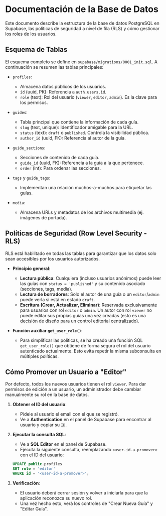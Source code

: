 # Documentación de la Base de Datos

Este documento describe la estructura de la base de datos PostgreSQL en Supabase, las políticas de seguridad a nivel de fila (RLS) y cómo gestionar los roles de los usuarios.

## Esquema de Tablas

El esquema completo se define en `supabase/migrations/0001_init.sql`. A continuación se resumen las tablas principales:

-   `profiles`:
    -   Almacena datos públicos de los usuarios.
    -   `id` (uuid, PK): Referencia a `auth.users.id`.
    -   `role` (text): Rol del usuario (`viewer`, `editor`, `admin`). Es la clave para los permisos.

-   `guides`:
    -   Tabla principal que contiene la información de cada guía.
    -   `slug` (text, unique): Identificador amigable para la URL.
    -   `status` (text): `draft` o `published`. Controla la visibilidad pública.
    -   `author_id` (uuid, FK): Referencia al autor de la guía.

-   `guide_sections`:
    -   Secciones de contenido de cada guía.
    -   `guide_id` (uuid, FK): Referencia a la guía a la que pertenece.
    -   `order` (int): Para ordenar las secciones.

-   `tags` y `guide_tags`:
    -   Implementan una relación muchos-a-muchos para etiquetar las guías.

-   `media`:
    -   Almacena URLs y metadatos de los archivos multimedia (ej. imágenes de portada).

## Políticas de Seguridad (Row Level Security - RLS)

RLS está habilitado en todas las tablas para garantizar que los datos solo sean accesibles por los usuarios autorizados.

-   **Principio general**:
    -   **Lectura pública**: Cualquiera (incluso usuarios anónimos) puede leer las guías con `status = 'published'` y su contenido asociado (secciones, tags, media).
    -   **Lectura de borradores**: Solo el autor de una guía o un `editor`/`admin` puede verla si está en estado `draft`.
    -   **Escritura (Crear, Actualizar, Eliminar)**: Reservada exclusivamente para usuarios con rol `editor` o `admin`. Un autor con rol `viewer` no puede editar sus propias guías una vez creadas (esto es una decisión de diseño para un control editorial centralizado).

-   **Función auxiliar `get_user_role()`**:
    -   Para simplificar las políticas, se ha creado una función SQL `get_user_role()` que obtiene de forma segura el rol del usuario autenticado actualmente. Esto evita repetir la misma subconsulta en múltiples políticas.

## Cómo Promover un Usuario a "Editor"

Por defecto, todos los nuevos usuarios tienen el rol `viewer`. Para dar permisos de edición a un usuario, un administrador debe cambiar manualmente su rol en la base de datos.

1.  **Obtener el ID del usuario**:
    -   Pídele al usuario el email con el que se registró.
    -   Ve a **Authentication** en el panel de Supabase para encontrar al usuario y copiar su `ID`.

2.  **Ejecutar la consulta SQL**:
    -   Ve a **SQL Editor** en el panel de Supabase.
    -   Ejecuta la siguiente consulta, reemplazando `<user-id-a-promover>` con el ID del usuario:

    ```sql
    UPDATE public.profiles
    SET role = 'editor'
    WHERE id = '<user-id-a-promover>';
    ```

3.  **Verificación**:
    -   El usuario deberá cerrar sesión y volver a iniciarla para que la aplicación reconozca su nuevo rol.
    -   Una vez hecho esto, verá los controles de "Crear Nueva Guía" y "Editar Guía".
